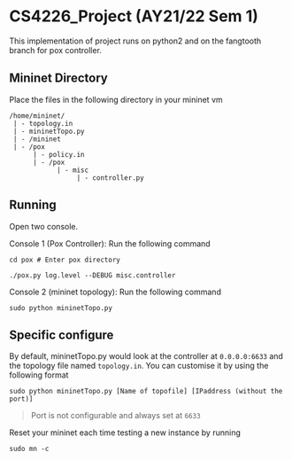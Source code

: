 # CS4226_Project (AY21/22 Sem 1)
This implementation of project runs on python2 and on the fangtooth branch for pox controller.


## Mininet Directory

Place the files in the following directory in your mininet vm
```
/home/mininet/
 | - topology.in
 | - mininetTopo.py
 | - /mininet
 | - /pox
      | - policy.in
      | - /pox
            | - misc
                 | - controller.py
```

## Running 
Open two console.

Console 1 (Pox Controller): Run the following command
```shell
cd pox # Enter pox directory

./pox.py log.level --DEBUG misc.controller
```

Console 2 (mininet topology): Run the following command
```
sudo python mininetTopo.py
```


## Specific configure
By default, mininetTopo.py would look at the controller at `0.0.0.0:6633` and the topology file named `topology.in`. You can customise it by using the following format

```shell
sudo python mininetTopo.py [Name of topofile] [IPaddress (without the port)]
```
> Port is not configurable and always set at `6633`

Reset your mininet each time testing a new instance by running
```shell
sudo mn -c
```


